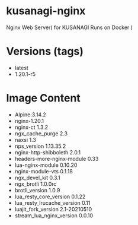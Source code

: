 # kusanagi-nginx

Nginx Web Server( for KUSANAGI Runs on Docker )

# Versions (tags)

- latest
- 1.20.1-r5

# Image Content

- Alpine:3.14.2
- nginx-1.20.1
- nginx-ct 1.3.2
- ngx_cache_purge 2.3
- naxsi 1.3
- nps_version 1.13.35.2
- nginx-http-shibboleth 2.0.1
- headers-more-nginx-module 0.33
- lua-nginx-module 0.10.20
- nginx-module-vts 0.1.18
- ngx_devel_kit 0.3.1
- ngx_brotli 1.0.0rc
- brotli_version 1.0.9
- lua_resty_core_version 0.1.22
- lua_resty_lrucache_version 0.11
- luajit_fork_version 2.1-20210510
- stream_lua_nginx_version 0.0.10

